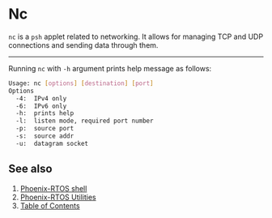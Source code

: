 # Nc

`nc` is a `psh` applet related to networking. It allows for managing TCP and UDP connections and sending data through
them.

---

Running `nc` with `-h` argument prints help message as follows:

```bash
Usage: nc [options] [destination] [port]
Options
  -4:  IPv4 only
  -6:  IPv6 only
  -h:  prints help
  -l:  listen mode, required port number
  -p:  source port
  -s:  source addr
  -u:  datagram socket
```

## See also

1. [Phoenix-RTOS shell](../psh.md)
2. [Phoenix-RTOS Utilities](../README.md)
3. [Table of Contents](../../README.md)
